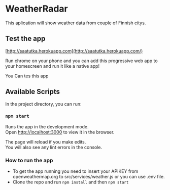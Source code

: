 # WeatherRadar

This aplication will show weather data from couple of Finnish citys.

## Test the app

[http://saatutka.herokuapp.com](http://saatutka.herokuapp.com/)

Run chrome on your phone and you can add this progressive web app to your homescreen and run it like a native app!

You Can tes this app

## Available Scripts

In the project directory, you can run:

### `npm start`

Runs the app in the development mode.<br />
Open [http://localhost:3000](http://localhost:3000) to view it in the browser.

The page will reload if you make edits.<br />
You will also see any lint errors in the console.

### How to run the app

- To get the app running you need to insert your APIKEY from openweathermap.org to src/services/weather.js or you can use .env file.
- Clone the repo and run `npm install` and then `npm start`
